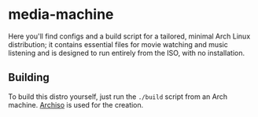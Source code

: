 # media-machine
Here you'll find configs and a build script for a tailored, minimal Arch Linux
distribution; it contains essential files for movie watching and music listening
and is designed to run entirely from the ISO, with no installation.

## Building
To build this distro yourself, just run the `./build` script from an Arch
machine. [Archiso](https://wiki.archlinux.org/index.php/Archiso) is used for the
creation.
